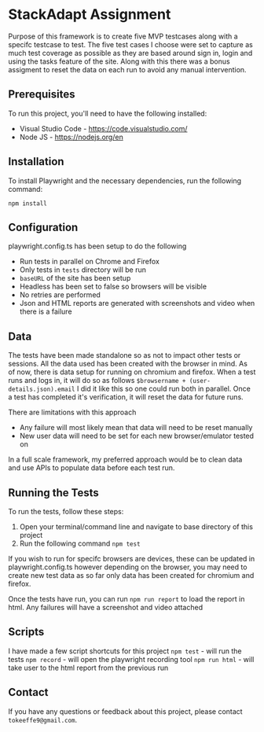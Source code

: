 # StackAdapt Assignment

Purpose of this framework is to create five MVP testcases along with a specifc testcase to test. 
The five test cases I choose were set to capture as much test coverage as possible as they are based around sign in, login and using the tasks feature of the site.
Along with this there was a bonus assigment to reset the data on each run to avoid any manual intervention. 

## Prerequisites

To run this project, you'll need to have the following installed:

- Visual Studio Code - https://code.visualstudio.com/
- Node JS - https://nodejs.org/en

## Installation

To install Playwright and the necessary dependencies, run the following command:

```npm install```

## Configuration

playwright.config.ts has been setup to do the following

- Run tests in parallel on Chrome and Firefox
- Only tests in ```tests``` directory will be run
- ```baseURL``` of the site has been setup
- Headless has been set to false so browsers will be visible
- No retries are performed
- Json and HTML reports are generated with screenshots and video when there is a failure

## Data

The tests have been made standalone so as not to impact other tests or sessions. All the data used has been created with the browser in mind. As of now, there is data setup for running on chromium and firefox.
When a test runs and logs in, it will do so as follows ```$browsername + (user-details.json).email``` I did it like this so one could run both in parallel.
Once a test has completed it's verification, it will reset the data for future runs.

There are limitations with this approach
- Any failure will most likely mean that data will need to be reset manually
- New user data will need to be set for each new browser/emulator tested on

In a full scale framework, my preferred approach would be to clean data and use APIs to populate data before each test run.

## Running the Tests

To run the tests, follow these steps:

1. Open your terminal/command line and navigate to base directory of this project
2. Run the following command
```npm test```

If you wish to run for specifc browsers are devices, these can be updated in playwright.config.ts however depending on the browser, you may need to create new test data as so far only data has been created for chromium and firefox.

Once the tests have run, you can run ```npm run report``` to load the report in html. Any failures will have a screenshot and video attached

## Scripts
I have made a few script shortcuts for this project
```npm test``` - will run the tests
```npm record``` - will open the playwright recording tool 
```npm run html``` - will take user to the html report from the previous run


## Contact

If you have any questions or feedback about this project, please contact  `tokeeffe9@gmail.com`.